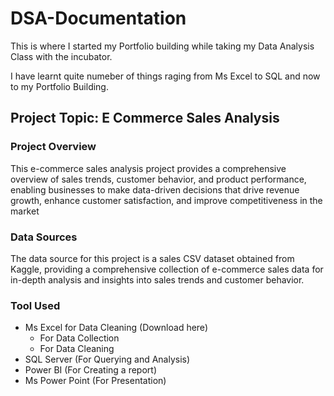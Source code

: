 # DSA-Documentation

This is where I started my Portfolio building while taking my Data Analysis Class with the incubator.

I have learnt quite numeber of things raging from Ms Excel to SQL and now to my Portfolio Building.

## Project Topic: E Commerce Sales Analysis
### Project Overview
This e-commerce sales analysis project provides a comprehensive overview of sales trends, customer behavior, and product performance, enabling businesses to make data-driven decisions that drive revenue growth, enhance customer satisfaction, and improve competitiveness in the market

### Data Sources
The data source for this project is a sales CSV dataset obtained from Kaggle, providing a comprehensive collection of e-commerce sales data for in-depth analysis and insights into sales trends and customer behavior.
### Tool Used
 - Ms Excel for Data Cleaning (Download here)
   - For Data Collection
   - For Data Cleaning
 - SQL Server (For Querying and Analysis)
 - Power BI (For Creating a report)
 - Ms Power Point (For Presentation)
